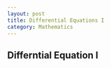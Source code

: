 ```yaml
---
layout: post
title: Differential Equations I
category: Mathematics
---
```


## Differntial Equation I